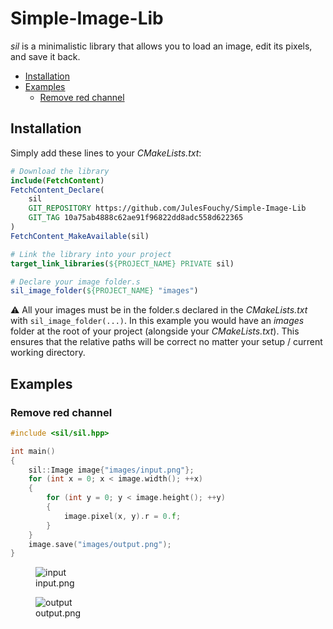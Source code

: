 # Simple-Image-Lib

*sil* is a minimalistic library that allows you to load an image, edit its pixels, and save it back.

- [Installation](#installation)
- [Examples](#examples)
  - [Remove red channel](#remove-red-channel)

## Installation

Simply add these lines to your *CMakeLists.txt*:

```cmake
# Download the library
include(FetchContent)
FetchContent_Declare(
    sil
    GIT_REPOSITORY https://github.com/JulesFouchy/Simple-Image-Lib
    GIT_TAG 10a75ab4888c62ae91f96822dd8adc558d622365
)
FetchContent_MakeAvailable(sil)

# Link the library into your project
target_link_libraries(${PROJECT_NAME} PRIVATE sil)

# Declare your image folder.s
sil_image_folder(${PROJECT_NAME} "images")
```

⚠️ All your images must be in the folder.s declared in the *CMakeLists.txt* with `sil_image_folder(...)`. In this example you would have an *images* folder at the root of your project (alongside your *CMakeLists.txt*). This ensures that the relative paths will be correct no matter your setup / current working directory.

## Examples

### Remove red channel

```cpp
#include <sil/sil.hpp>

int main()
{
    sil::Image image{"images/input.png"};
    for (int x = 0; x < image.width(); ++x)
    {
        for (int y = 0; y < image.height(); ++y)
        {
            image.pixel(x, y).r = 0.f;
        }
    }
    image.save("images/output.png");
}
```

<figure>
  <img src="https://github.com/JulesFouchy/Simple-Image-Lib/assets/45451201/9b9e070d-6024-45f6-bde9-c819595ba853" alt="input" />
  <figcaption>input.png</figcaption>
</figure>

<figure>
  <img src="https://github.com/JulesFouchy/Simple-Image-Lib/assets/45451201/f6afbfc9-d062-4f6d-8ff0-88f09c848be1" alt="output" />
  <figcaption>output.png</figcaption>
</figure>
